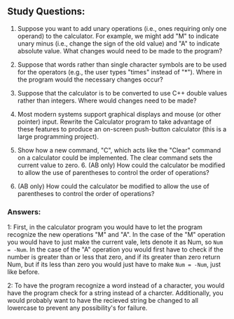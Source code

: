 ## Study Questions:
1. Suppose you want to add unary operations (i.e., ones requiring only one operand) to the calculator. 
For example, we might add "M" to indicate unary minus (i.e., change the sign of the old value) and "A" 
to indicate absolute value. What changes would need to be made to the program? 

2. Suppose that words rather than single character symbols are to be used for the operators (e.g., the 
user types "times" instead of "*"). Where in the program would the necessary changes occur? 

3. Suppose that the calculator is to be converted to use C++ double values rather than integers. Where 
would changes need to be made? 

4. Most modern systems support graphical displays and mouse (or other pointer) input. Rewrite the 
Calculator program to take advantage of these features to produce an on-screen push-button 
calculator (this is a large programming project).

5. Show how a new command, "C", which acts like the "Clear" command on a calculator could be 
implemented. The clear command sets the current value to zero. 6. (AB only) How could the 
calculator be modified to allow the use of parentheses to control the order of operations?

6. (AB only) How could the calculator be modified to allow the use of parentheses to control the 
order of operations?

### Answers:

1: First, in the calculator program you would have to let the program recognize the new operations 
"M" and "A". In the case of the "M" operation you would have to just make the current vale, lets 
denote it as Num, so ```Num = -Num```. In the case of the "A" operation you would first have to 
check if the number is greater than or less that zero, and if its greater than zero return Num, 
but if its less than zero you would just have to make ```Num = -Num```, just like before.

2: To have the program recognize a word instead of a character, you would have the program check 
for a string instead of a charcter. Additionally, you would probably want to have the recieved 
string be changed to all lowercase to prevent any possibility's for failure.